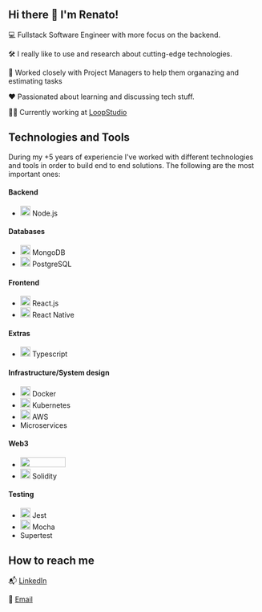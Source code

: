 ## Hi there 👋 I'm Renato!

💻 Fullstack Software Engineer with more focus on the backend.

🛠️ I really like to use and research about cutting-edge technologies.

📝 Worked closely with Project Managers to help them organazing and estimating tasks

❤️ Passionated about learning and discussing tech stuff.

👨‍💻 Currently working at [LoopStudio](https://loopstudio.dev)


## Technologies and Tools
During my +5 years of experiencie I've worked with different technologies and tools in order to build end to end solutions. The following are the most important ones:

#### Backend
- <img height=20 width=20 src="https://cdn.cdnlogo.com/logos/n/94/nodejs-icon.svg" /> Node.js

#### Databases
- <img height=20 width=20 src="https://cdn.cdnlogo.com/logos/m/30/mongodb-icon.svg" /> MongoDB
- <img height=20 width=20 src="https://cdn.cdnlogo.com/logos/p/93/postgresql.svg" /> PostgreSQL

#### Frontend
- <img height=20 width=20 src="https://cdn.cdnlogo.com/logos/r/63/react.svg" /> React.js
- <img height=20 width=20 src="https://cdn.cdnlogo.com/logos/r/18/react-native.svg" /> React Native

#### Extras
- <img height=20 width=20 src="https://cdn.cdnlogo.com/logos/t/14/typescript.svg" /> Typescript

#### Infrastructure/System design
- <img height=20 width=20 src="https://cdn.cdnlogo.com/logos/d/41/docker.svg" /> Docker
- <img height=20 width=20 src="https://cdn.cdnlogo.com/logos/k/39/kubernets.svg" /> Kubernetes
- <img height=20 width=20 src="https://cdn.cdnlogo.com/logos/a/33/amazon-web-services.svg" /> AWS
- Microservices

#### Web3
- <img height=20 width=90 src="https://hardhat.org/_next/static/media/hardhat-logo-dark.484eb916.svg" />
- <img height=20 width=20 src="https://cdn.cdnlogo.com/logos/s/73/solidity.svg" /> Solidity

#### Testing
- <img height=20 width=20 src="https://cdn.cdnlogo.com/logos/j/58/jest.svg" /> Jest
- <img height=20 width=20 src="https://cdn.cdnlogo.com/logos/m/25/mocha.svg" /> Mocha
- Supertest


## How to reach me

📬 [LinkedIn](https://www.linkedin.com/in/renatocargnelutti)

📩 [Email](mailto:renato.cargnelutti8@gmail.com)
